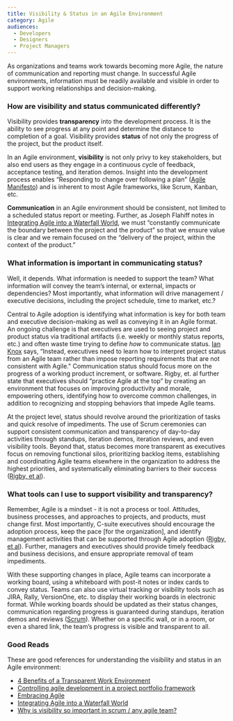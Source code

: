 ```yaml
---
title: Visibility & Status in an Agile Environment
category: Agile
audiences:
  - Developers
  - Designers
  - Project Managers
---
```


As organizations and teams work towards becoming more Agile, the nature of communication and reporting must change. In successful Agile environments, information must be readily available and visible in order to support working relationships and decision-making.

### How are visibility and status communicated differently?
Visibility provides **transparency** into the development process. It is the ability to see progress at any point and determine the distance to completion of a goal. Visibility provides **status** of not only the progress of the project, but the product itself.

In an Agile environment, **visibility** is not only privy to key stakeholders, but also end users as they engage in a continuous cycle of feedback, acceptance testing, and iteration demos. Insight into the development process enables “Responding to change over following a plan” ([Agile Manifesto](http://agilemanifesto.org/)) and is inherent to most Agile frameworks, like Scrum, Kanban, etc.

**Communication** in an Agile environment should be consistent, not limited to a scheduled status report or meeting. Further, as Joseph Flahiff notes in [Integrating Agile into a Waterfall World](https://www.infoq.com/articles/agile-in-waterfall-world), we must “constantly communicate the boundary between the project and the product” so that we ensure value is clear and we remain focused on the “delivery of the project, within the context of the product.”

### What information is important in communicating status?
Well, it depends. What information is needed to support the team? What information will convey the team’s internal, or external, impacts or dependencies? Most importantly, what information will drive management / executive decisions, including the project schedule, time to market, etc.?

Central to Agile adoption is identifying what information is key for both team and executive decision-making as well as conveying it in an Agile format. An ongoing challenge is that executives are used to seeing project and product status via traditional artifacts (i.e. weekly or monthly status reports, etc.) and often waste time trying to define *how* to communicate status. [Ian Knox](http://www.networkworld.com/article/2183797/tech-primers/controlling-agile-development-in-a-project-portfolio-framework.html) says, “Instead, executives need to learn how to interpret project status from an Agile team rather than impose reporting requirements that are not consistent with Agile." Communication status should focus more on the progress of a working product increment, or software. Rigby, et. al further state that executives should “practice Agile at the top” by creating an environment that focuses on improving productivity and morale, empowering others, identifying how to overcome common challenges, in addition to recognizing and stopping behaviors that impede Agile teams.

At the project level, status should revolve around the prioritization of tasks and quick resolve of impediments. The use of Scrum ceremonies can support consistent communication and transparency of day-to-day activities through standups, iteration demos, iteration reviews, and even visibility tools. Beyond that, status becomes more transparent as executives focus on removing functional silos, prioritizing backlog items, establishing and coordinating Agile teams elsewhere in the organization to address the highest priorities, and systematically eliminating barriers to their success ([Rigby, et al](https://hbr.org/2016/05/embracing-agile)).

### What tools can I use to support visibility and transparency?
Remember, Agile is a mindset - it is not a process or tool. Attitudes, business processes, and approaches to projects, and products, must change first. Most importantly, C-suite executives should encourage the adoption process, keep the pace [for the organization], and identify management activities that can be supported through Agile adoption ([Rigby, et al](https://hbr.org/2016/05/embracing-agile)). Further, managers and executives should provide timely feedback and business decisions, and ensure appropriate removal of team impediments.

With these supporting changes in place, Agile teams can incorporate a working board, using a whiteboard with post-it notes or index cards to convey status. Teams can also use virtual tracking or visibility tools such as JIRA, Rally, VersionOne, etc. to display their working boards in electronic format. While working boards should be updated as their status changes, communication regarding progress is guaranteed during standups, iteration demos and reviews ([Scrum](https://www.scrum.org/)). Whether on a specific wall, or in a room, or even a shared link, the team’s progress is visible and transparent to all.

### Good Reads
These are good references for understanding the visibility and status in an Agile environment:
* [4 Benefits of a Transparent Work Environment](https://www.liquidplanner.com/blog/why-transparency-matters-and-how-to-make-it-happen/)
* [Controlling agile development in a project portfolio framework](http://www.networkworld.com/article/2183797/tech-primers/controlling-agile-development-in-a-project-portfolio-framework.html)
* [Embracing Agile](https://hbr.org/2016/05/embracing-agile)
* [Integrating Agile into a Waterfall World](https://www.infoq.com/articles/agile-in-waterfall-world)
* [Why is visibility so important in scrum / any agile team?](https://charlenedickson.wordpress.com/why-is-visibility-so-important-in-scrum-any-agile-team/)
